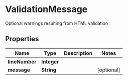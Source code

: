 

# ValidationMessage

Optional warnings resulting from HTML validation
## Properties

Name | Type | Description | Notes
------------ | ------------- | ------------- | -------------
**lineNumber** | **Integer** |  | 
**message** | **String** |  |  [optional]



